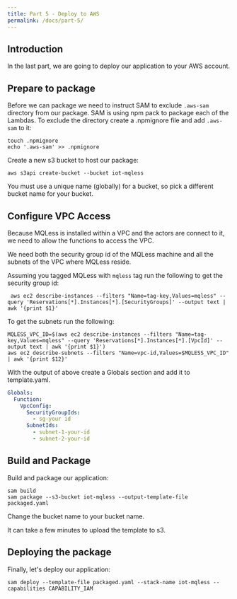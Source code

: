 ```yaml
---
title: Part 5 - Deploy to AWS
permalink: /docs/part-5/
---
```


## Introduction

In the last part, we are going to deploy our application to your AWS account.

## Prepare to package

Before we can package we need to instruct SAM to exclude `.aws-sam` directory from our package.
SAM is using npm pack to package each of the Lambdas. To exclude the directory create a .npmignore file and add `.aws-sam` to it:

```shell
touch .npmignore
echo '.aws-sam' >> .npmignore
```

Create a new s3 bucket to host our package:

```shell
aws s3api create-bucket --bucket iot-mqless
```

You must use a unique name (globally) for a bucket, so pick a different bucket name for your bucket.

## Configure VPC Access

Because MQLess is installed within a VPC and the actors are connect to it, we need to allow the functions to access the VPC.

We need both the security group id of the MQLess machine and all the subnets of the VPC where MQLess reside.

Assuming you tagged MQLess with `mqless` tag run the following to get the security group id:

```shell
 aws ec2 describe-instances --filters "Name=tag-key,Values=mqless" --query 'Reservations[*].Instances[*].[SecurityGroups]' --output text | awk '{print $1}'
```

To get the subnets run the following:

```shell
MQLESS_VPC_ID=$(aws ec2 describe-instances --filters "Name=tag-key,Values=mqless" --query 'Reservations[*].Instances[*].[VpcId]' --output text | awk '{print $1}')
aws ec2 describe-subnets --filters "Name=vpc-id,Values=$MQLESS_VPC_ID" | awk '{print $12}'
```

With the output of above create a Globals section and add it to template.yaml.

```yaml
Globals:
  Function:
    VpcConfig:
      SecurityGroupIds:
        - sg-your id
      SubnetIds:
        - subnet-1-your-id
        - subnet-2-your-id
```

## Build and Package

Build and package our application:

```shell
sam build
sam package --s3-bucket iot-mqless --output-template-file packaged.yaml
```

Change the bucket name to your bucket name.

It can take a few minutes to upload the template to s3.

## Deploying the package

Finally, let's deploy our application:

```shell
sam deploy --template-file packaged.yaml --stack-name iot-mqless --capabilities CAPABILITY_IAM
```
